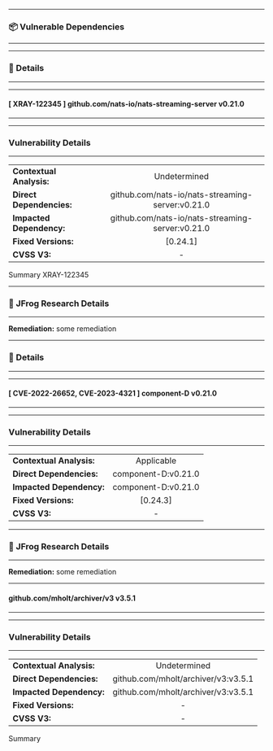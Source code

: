 


---
### 📦 Vulnerable Dependencies

---



---
### 🔖 Details

---



---
#### [ XRAY-122345 ] github.com/nats-io/nats-streaming-server v0.21.0

---



---
### Vulnerability Details

---
|                 |                   |
| --------------------- | :-----------------------------------: |
| **Contextual Analysis:** | Undetermined |
| **Direct Dependencies:** | github.com/nats-io/nats-streaming-server:v0.21.0 |
| **Impacted Dependency:** | github.com/nats-io/nats-streaming-server:v0.21.0 |
| **Fixed Versions:** | [0.24.1] |
| **CVSS V3:** | - |

Summary XRAY-122345


---
### 🔬 JFrog Research Details

---

**Remediation:**
some remediation



---
### 🔖 Details

---



---
#### [ CVE-2022-26652, CVE-2023-4321 ] component-D v0.21.0

---



---
### Vulnerability Details

---
|                 |                   |
| --------------------- | :-----------------------------------: |
| **Contextual Analysis:** | Applicable |
| **Direct Dependencies:** | component-D:v0.21.0 |
| **Impacted Dependency:** | component-D:v0.21.0 |
| **Fixed Versions:** | [0.24.3] |
| **CVSS V3:** | - |


---
### 🔬 JFrog Research Details

---

**Remediation:**
some remediation



---
#### github.com/mholt/archiver/v3 v3.5.1

---



---
### Vulnerability Details

---
|                 |                   |
| --------------------- | :-----------------------------------: |
| **Contextual Analysis:** | Undetermined |
| **Direct Dependencies:** | github.com/mholt/archiver/v3:v3.5.1 |
| **Impacted Dependency:** | github.com/mholt/archiver/v3:v3.5.1 |
| **Fixed Versions:** | - |
| **CVSS V3:** | - |

Summary